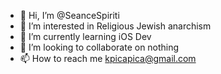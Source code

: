 - 👋 Hi, I’m @SeanceSpiriti
- 👀 I’m interested in Religious Jewish anarchism
- 🌱 I’m currently learning iOS Dev
- 💞️ I’m looking to collaborate on nothing
- 📫 How to reach me kpicapica@gmail.com

<!---
SeanceSpiriti/SeanceSpiriti is a ✨ special ✨ repository because its `README.md` (this file) appears on your GitHub profile.
You can click the Preview link to take a look at your changes.
--->

